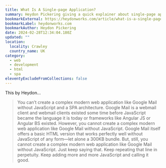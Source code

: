 ```yaml
---
title: What Is A Single-page Application?
summary: Heydon Pickering giving a quick explainer about single-page applications are what they are good for.
bookmarkExternal: https://heydonworks.com/article/what-is-a-single-page-application/
bookmarkLabel: heydonworks.com
bookmarkAuthor: Heydon Pickering
date: 2024-02-28T12:34:04.180Z
updated: ""
location:
  locality: Crawley
  country_name: UK
category:
  - web
  - development
  - html
  - spa
eleventyExcludeFromCollections: false
---
```


This by Heydon...

> You can’t create a complex modern web application like Google Mail without JavaScript and a SPA architecture. Google Mail is a webmail client and webmail clients existed some time before JavaScript became the language it is today or frameworks like Angular JS or Angular BS existed. However, you cannot create a complex modern web application like Google Mail without JavaScript. Google Mail itself offers a basic HTML version that works perfectly well without JavaScript of any form&mdash;let alone a 300KB bundle. But, still, you cannot create a complex modern web application like Google Mail without JavaScript. Just keep saying that. Keep repeating that line in perpetuity. Keep adding more and more JavaScript and calling it good.
